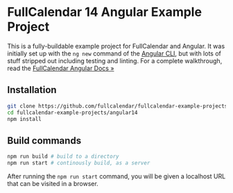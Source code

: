 
# FullCalendar 14 Angular Example Project

This is a fully-buildable example project for FullCalendar and Angular. It was initially set up with the `ng new` command of the [Angular CLI], but with lots of stuff stripped out including testing and linting. For a complete walkthrough, read the [FullCalendar Angular Docs &raquo;](https://fullcalendar.io/docs/angular)

## Installation

```bash
git clone https://github.com/fullcalendar/fullcalendar-example-projects.git
cd fullcalendar-example-projects/angular14
npm install
```

## Build commands

```bash
npm run build # build to a directory
npm run start # continously build, as a server
```

After running the `npm run start` command, you will be given a localhost URL that can be visited in a browser.

[Angular CLI]: https://angular.io/cli
